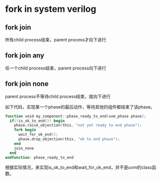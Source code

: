 # fork in system verilog

## fork join

所有child process结束，parent process才向下进行

## fork join any

任一个child process结束，parent process向下进行

## fork join none

parent process不等待child process结束，就向下进行

如下代码，实现某一个phase的最后动作，等待其他的组件都结束了该phase。
```verilog
function void my_component::phase_ready_to_end(uvm_phase phase);
  if(!is_ok_to_end()) begin
    phase.raise_objection(this, "not yet ready to end phase");
    fork begin
      wait_for_ok_end();
      phase.drop_objection(this, "ok to end phase");
    end
    join_none
  end
endfunction: phase_ready_to_end
```
根据实际情况，来实现is_ok_to_end和wait_for_ok_end，并不是uvm的class函数。
